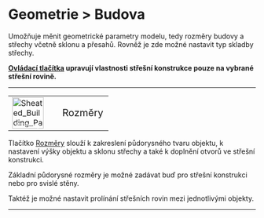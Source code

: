 
<h1>Geometrie &gt; Budova</h1>

<p>
  Umožňuje měnit geometrické parametry modelu, tedy rozměry budovy a střechy včetně sklonu a přesahů. 
  Rovněž je zde možné nastavit typ skladby střechy.
</p>

<p>
  <b><u>Ovládací tlačítka</u> upravují vlastnosti střešní konstrukce pouze na vybrané střešní rovině.</b>
</p>

<hr class="main"> <!-- Vodorovná čára jako oddělovač sekce -->

<table>
  <tr>
    <td>
      <div style="position: relative; width: 64px; height: 64px;">
        <img src="img/Sheated_Building_Page_Building.png" alt="Sheated_Building_Page_Building.png" width="64" height="64">
        <div style="position: absolute; bottom: 0; width: 100%; background: none; color: white; font-size: 12px; text-align: center;">
          Rozměry
        </div>
      </div>
    </td>
    <td style="vertical-align: middle; font-size: 20px; padding-left: 30px;">
      Rozměry
    </td>
  </tr>
</table>

<p>
  Tlačítko <u>Rozměry</u> slouží k zakreslení půdorysného tvaru objektu, k nastavení výšky objektu a sklonu střechy 
  a také k doplnění otvorů ve střešní konstrukci. 
</p>

<p>
  Základní půdorysné rozměry je možné zadávat buď pro střešní konstrukci nebo pro svislé stěny.
</p>

<p>
  Taktéž je možné nastavit prolínání střešních rovin mezi jednotlivými objekty.
</p>

<hr class="main"> <!-- Vodorovná čára jako oddělovač sekce -->

<!--<table>
  <tr>
    <td>
      <div style="position: relative; width: 64px; height: 64px;">
        <img src="img/RoofSketchIcon64x64.png" alt="RoofSketchIcon64x64.png" width="64" height="64">
        <div style="position: absolute; bottom: 0; width: 100%; background: none; color: white; font-size: 12px; text-align: center;">
          Střecha
        </div>
      </div>
    </td>
    <td style="vertical-align: middle; font-size: 20px; padding-left: 30px;">
      Střecha
    </td>
  </tr>
</table>

<p>
  Tlačítko <u>Střecha</u> umožňuje nastavit typ skladby střechy. 
  Typ krytiny a rozměry sekundární střešní konstrukce lze měnit přes tlačítko <u>Opláštění</u>.
</p>

<hr class="main"> <!-- Vodorovná čára jako oddělovač sekce -->

<!-- product: HiStruct Roofs -->
